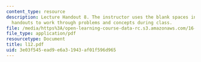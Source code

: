 ```yaml
---
content_type: resource
description: Lecture Handout 8. The instructor uses the blank spaces in these lecture
  handouts to work through problems and concepts during class.
file: /media/https%3A/open-learning-course-data-rc.s3.amazonaws.com/16-30-estimation-and-control-of-aerospace-systems-spring-2004/3e03f545ead9e6a31943af01f596d965_l12.pdf
file_type: application/pdf
resourcetype: Document
title: l12.pdf
uid: 3e03f545-ead9-e6a3-1943-af01f596d965
---
```

